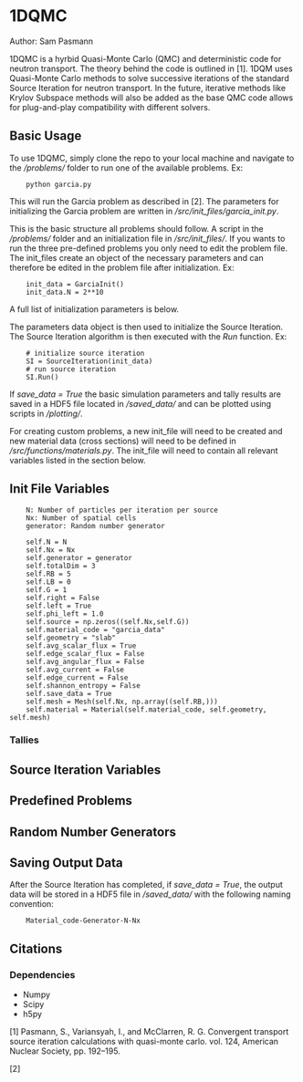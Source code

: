 # 1DQMC
Author: Sam Pasmann

1DQMC is a hyrbid Quasi-Monte Carlo (QMC) and deterministic code for neutron transport.
The theory behind the code is outlined in [1]. 1DQM uses Quasi-Monte Carlo 
methods to solve successive iterations of the standard Source Iteration for 
neutron transport. In the future, iterative methods like
Krylov Subspace methods will also be added as the base QMC code allows for 
plug-and-play compatibility with different solvers.
 
## Basic Usage 

To use 1DQMC, simply clone the repo to your local machine and navigate to the
*/problems/* folder to run one of the available problems. Ex:
```
    python garcia.py
```

This will run the Garcia problem as described in [2]. The parameters for initializing
the Garcia problem are written in */src/init_files/garcia_init.py*. 

This is the basic structure all problems should follow. A script in the 
*/problems/* folder and an initialization file in */src/init_files/*. If you 
wants to run the three pre-defined problems you only need to edit the problem file.
The init_files create an object of the necessary parameters and can therefore be edited
in the problem file after initialization. Ex:
```
    init_data = GarciaInit()
    init_data.N = 2**10
```
A full list of initialization parameters is below.

The parameters data object is then used to initialize the Source Iteration.
The Source Iteration algorithm is then executed with the *Run* function. Ex:
```
    # initialize source iteration
    SI = SourceIteration(init_data)
    # run source iteration
    SI.Run()
```
If *save_data = True* the basic simulation parameters and tally results are 
saved in a HDF5 file located in */saved_data/* and can be plotted using scripts
in */plotting/*.

For creating custom problems, a new init_file will need to be created and new
material data (cross sections) will need to be defined in */src/functions/materials.py*.
The init_file will need to contain all relevant variables listed in the section
below.


## Init File Variables

```
    N: Number of particles per iteration per source
    Nx: Number of spatial cells
    generator: Random number generator
```

        self.N = N
        self.Nx = Nx
        self.generator = generator
        self.totalDim = 3
        self.RB = 5
        self.LB = 0
        self.G = 1
        self.right = False
        self.left = True
        self.phi_left = 1.0
        self.source = np.zeros((self.Nx,self.G))
        self.material_code = "garcia_data"
        self.geometry = "slab"
        self.avg_scalar_flux = True
        self.edge_scalar_flux = False
        self.avg_angular_flux = False
        self.avg_current = False
        self.edge_current = False
        self.shannon_entropy = False
        self.save_data = True
        self.mesh = Mesh(self.Nx, np.array((self.RB,)))
        self.material = Material(self.material_code, self.geometry, self.mesh)
        
### Tallies

## Source Iteration Variables

## Predefined Problems

## Random Number Generators

## Saving Output Data

After the Source Iteration has completed, if *save_data = True*, the output data
will be stored in a HDF5 file in */saved_data/* with the following naming
convention:
```
    Material_code-Generator-N-Nx
```

## Citations

### Dependencies
- Numpy
- Scipy
- h5py



[1] Pasmann, S., Variansyah, I., and McClarren, R. G. Convergent transport 
    source iteration calculations with quasi-monte carlo. vol. 124,
    American Nuclear Society, pp. 192–195.
    
[2] 